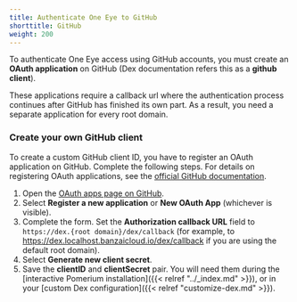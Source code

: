 ```yaml
---
title: Authenticate One Eye to GitHub
shorttitle: GitHub
weight: 200
---
```


To authenticate One Eye access using GitHub accounts, you must create an **OAuth application** on GitHub (Dex documentation refers this as a **github client**).

These applications require a callback url where the authentication process continues after GitHub has finished its own part. As a result, you need a separate application for every root domain.

### Create your own GitHub client

To create a custom GitHub client ID, you have to register an OAuth application on GitHub. Complete the following steps. For details on registering OAuth applications, see the [official GitHub documentation](https://docs.github.com/en/developers/apps/creating-an-oauth-app).

1. Open the [OAuth apps page on GitHub](https://github.com/settings/developers).
1. Select **Register a new application** or **New OAuth App** (whichever is visible).
1. Complete the form. Set the **Authorization callback URL** field to `https://dex.{root domain}/dex/callback` (for example, to https://dex.localhost.banzaicloud.io/dex/callback if you are using the default root domain).
1. Select **Generate new client secret**.
1. Save the **clientID** and **clientSecret** pair. You will need them during the [interactive Pomerium installation]({{< relref "../_index.md" >}}), or in your [custom Dex configuration]({{< relref "customize-dex.md" >}}).

